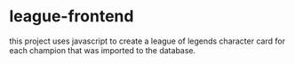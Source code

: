 # league-frontend

this project uses javascript to create a league of legends character card for each champion that was imported to the database.
